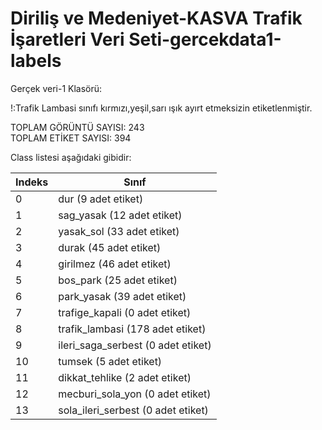 # Diriliş ve Medeniyet-KASVA Trafik İşaretleri Veri Seti-gercekdata1-labels

Gerçek veri-1 Klasörü:

!:Trafik Lambasi sınıfı kırmızı,yeşil,sarı ışık ayırt etmeksizin etiketlenmiştir.



TOPLAM GÖRÜNTÜ SAYISI: 243  
TOPLAM ETİKET SAYISI: 394



Class listesi aşağıdaki gibidir:  

Indeks | Sınıf
----- | -----
0     | dur (9 adet etiket)
1     | sag_yasak (12 adet etiket)
2     | yasak_sol (33 adet etiket)
3     | durak (45 adet etiket)
4     | girilmez (46 adet etiket)
5     | bos_park (25 adet etiket)
6     | park_yasak (39 adet etiket)
7     | trafige_kapali (0 adet etiket)
8     | trafik_lambasi (178 adet etiket)
9     | ileri_saga_serbest (0 adet etiket)
10    | tumsek (5 adet etiket)
11    | dikkat_tehlike (2 adet etiket)
12    | mecburi_sola_yon (0 adet etiket)
13    | sola_ileri_serbest (0 adet etiket)
 

